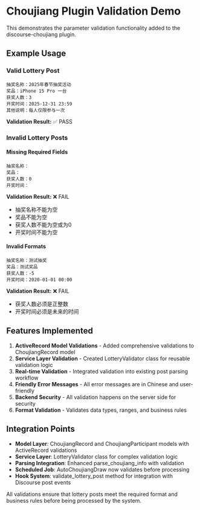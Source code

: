 # Choujiang Plugin Validation Demo

This demonstrates the parameter validation functionality added to the discourse-choujiang plugin.

## Example Usage

### Valid Lottery Post
```
抽奖名称：2025年春节抽奖活动
奖品：iPhone 15 Pro 一台  
获奖人数：3
开奖时间：2025-12-31 23:59
其他说明：每人仅限参与一次
```

**Validation Result:** ✅ PASS

### Invalid Lottery Posts

#### Missing Required Fields
```
抽奖名称：
奖品：
获奖人数：0
开奖时间：
```

**Validation Result:** ❌ FAIL
- 抽奖名称不能为空
- 奖品不能为空  
- 获奖人数不能为空或为0
- 开奖时间不能为空

#### Invalid Formats
```
抽奖名称：测试抽奖
奖品：测试奖品
获奖人数：-5
开奖时间：2020-01-01 00:00
```

**Validation Result:** ❌ FAIL
- 获奖人数必须是正整数
- 开奖时间必须是未来的时间

## Features Implemented

1. **ActiveRecord Model Validations** - Added comprehensive validations to ChoujiangRecord model
2. **Service Layer Validation** - Created LotteryValidator class for reusable validation logic
3. **Real-time Validation** - Integrated validation into existing post parsing workflow
4. **Friendly Error Messages** - All error messages are in Chinese and user-friendly
5. **Backend Security** - All validation happens on the server side for security
6. **Format Validation** - Validates data types, ranges, and business rules

## Integration Points

- **Model Layer**: ChoujiangRecord and ChoujiangParticipant models with ActiveRecord validations
- **Service Layer**: LotteryValidator class for complex validation logic
- **Parsing Integration**: Enhanced parse_choujiang_info with validation
- **Scheduled Job**: AutoChoujiangDraw now validates before processing
- **Hook System**: validate_lottery_post method for integration with Discourse post events

All validations ensure that lottery posts meet the required format and business rules before being processed by the system.